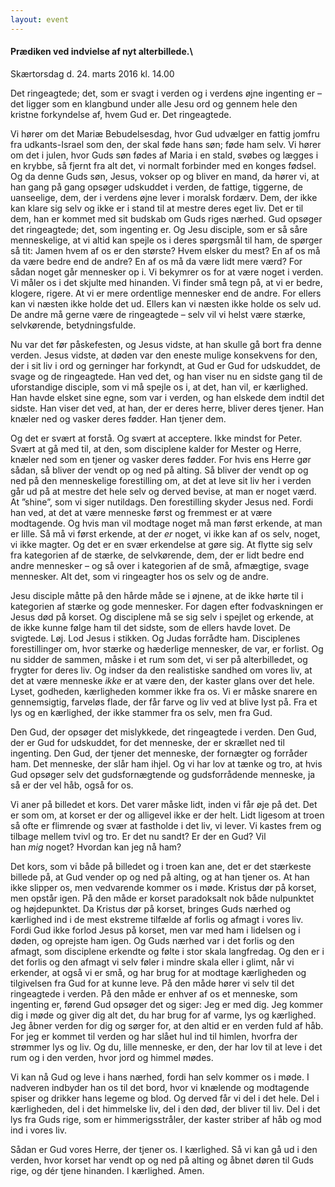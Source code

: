 ```yaml
---
layout: event
---
```

#### Prædiken ved indvielse af nyt alterbillede.\
Skærtorsdag d. 24. marts 2016 kl. 14.00

Det ringeagtede; det, som er svagt i verden og i verdens øjne ingenting er – det ligger som en klangbund under alle Jesu ord og gennem hele den kristne forkyndelse af, hvem Gud er. Det ringeagtede.

Vi hører om det Mariæ Bebudelsesdag, hvor Gud udvælger en fattig jomfru fra udkants-Israel som den, der skal føde hans søn; føde ham selv. Vi hører om det i julen, hvor Guds søn fødes af Maria i en stald, svøbes og lægges i en krybbe, så fjernt fra alt det, vi normalt forbinder med en konges fødsel. Og da denne Guds søn, Jesus, vokser op og bliver en mand, da hører vi, at han gang på gang opsøger udskuddet i verden, de fattige, tiggerne, de uanseelige, dem, der i verdens øjne lever i moralsk fordærv. Dem, der ikke kan klare sig selv og ikke er i stand til at mestre deres eget liv. Det er til dem, han er kommet med sit budskab om Guds riges nærhed. Gud opsøger det ringeagtede; det, som ingenting er. Og Jesu disciple, som er så såre menneskelige, at vi altid kan spejle os i deres spørgsmål til ham, de spørger så tit: Jamen hvem af os er den største? Hvem elsker du mest? En af os må da være bedre end de andre? En af os må da være lidt mere værd? For sådan noget går mennesker op i. Vi bekymrer os for at være noget i verden. Vi måler os i det skjulte med hinanden. Vi finder små tegn på, at vi er bedre, klogere, rigere. At vi er mere ordentlige mennesker end de andre. For ellers kan vi næsten ikke holde det ud. Ellers kan vi næsten ikke holde os selv ud. De andre må gerne være de ringeagtede – selv vil vi helst være stærke, selvkørende, betydningsfulde.

Nu var det før påskefesten, og Jesus vidste, at han skulle gå bort fra denne verden. Jesus vidste, at døden var den eneste mulige konsekvens for den, der i sit liv i ord og gerninger har forkyndt, at Gud er Gud for udskuddet, de svage og de ringeagtede. Han ved det, og han viser nu en sidste gang til de uforstandige disciple, som vi må spejle os i, at det, han vil, er kærlighed. Han havde elsket sine egne, som var i verden, og han elskede dem indtil det sidste. Han viser det ved, at han, der er deres herre, bliver deres tjener. Han knæler ned og vasker deres fødder. Han tjener dem.

Og det er svært at forstå. Og svært at acceptere. Ikke mindst for Peter. Svært at gå med til, at den, som disciplene kalder for Mester og Herre, knæler ned som en tjener og vasker deres fødder. For hvis ens Herre gør sådan, så bliver der vendt op og ned på alting. Så bliver der vendt op og ned på den menneskelige forestilling om, at det at leve sit liv her i verden går ud på at mestre det hele selv og derved bevise, at man er noget værd. At ”shine”, som vi siger nutildags. Den forestilling skyder Jesus ned. Fordi han ved, at det at være menneske først og fremmest er at være modtagende. Og hvis man vil modtage noget må man først erkende, at man er lille. Så må vi først erkende, at der *er* noget, vi ikke kan af os selv, noget, vi ikke magter. Og det er en svær erkendelse at gøre sig. At flytte sig selv fra kategorien af de stærke, de selvkørende, dem, der er lidt bedre end andre mennesker – og så over i kategorien af de små, afmægtige, svage mennesker. Alt det, som vi ringeagter hos os selv og de andre.

Jesu disciple måtte på den hårde måde se i øjnene, at de ikke hørte til i kategorien af stærke og gode mennesker. For dagen efter fodvaskningen er Jesus død på korset. Og disciplene må se sig selv i spejlet og erkende, at de ikke kunne følge ham til det sidste, som de ellers havde lovet. De svigtede. Løj. Lod Jesus i stikken. Og Judas forrådte ham. Disciplenes forestillinger om, hvor stærke og hæderlige mennesker, de var, er forlist. Og nu sidder de sammen, måske i et rum som det, vi ser på alterbilledet, og frygter for deres liv. Og indser da den realistiske sandhed om vores liv, at det at være menneske *ikke* er at være den, der kaster glans over det hele. Lyset, godheden, kærligheden kommer ikke fra os. Vi er måske snarere en gennemsigtig, farveløs flade, der får farve og liv ved at blive lyst på. Fra et lys og en kærlighed, der ikke stammer fra os selv, men fra Gud.

Den Gud, der opsøger det mislykkede, det ringeagtede i verden. Den Gud, der er Gud for udskuddet, for det menneske, der er skrællet ned til ingenting. Den Gud, der tjener det menneske, der fornægter og forråder ham. Det menneske, der slår ham ihjel. Og vi har lov at tænke og tro, at hvis Gud opsøger selv det gudsfornægtende og gudsforrådende menneske, ja så er der vel håb, også for os.

Vi aner på billedet et kors. Det varer måske lidt, inden vi får øje på det. Det er som om, at korset er der og alligevel ikke er der helt. Lidt ligesom at troen så ofte er flimrende og svær at fastholde i det liv, vi lever. Vi kastes frem og tilbage mellem tvivl og tro. Er det nu sandt? Er der en Gud? Vil han *mig* noget? Hvordan kan jeg nå ham?

Det kors, som vi både på billedet og i troen kan ane, det er det stærkeste billede på, at Gud vender op og ned på alting, og at han tjener os. At han ikke slipper os, men vedvarende kommer os i møde. Kristus dør på korset, men opstår igen. På den måde er korset paradoksalt nok både nulpunktet og højdepunktet. Da Kristus dør på korset, bringes Guds nærhed og kærlighed ind i de mest ekstreme tilfælde af forlis og afmagt i vores liv. Fordi Gud ikke forlod Jesus på korset, men var med ham i lidelsen og i døden, og oprejste ham igen. Og Guds nærhed var i det forlis og den afmagt, som disciplene erkendte og følte i stor skala langfredag. Og den er i det forlis og den afmagt vi selv føler i mindre skala eller i glimt, når vi erkender, at også vi er små, og har brug for at modtage kærligheden og tilgivelsen fra Gud for at kunne leve. På den måde hører vi selv til det ringeagtede i verden. På den måde er enhver af os et menneske, som ingenting er, førend Gud opsøger det og siger: Jeg er med dig. Jeg kommer dig i møde og giver dig alt det, du har brug for af varme, lys og kærlighed. Jeg åbner verden for dig og sørger for, at den altid er en verden fuld af håb. For jeg er kommet til verden og har slået hul ind til himlen, hvorfra der strømmer lys og liv. Og du, lille menneske, er den, der har lov til at leve i det rum og i den verden, hvor jord og himmel mødes.

Vi kan nå Gud og leve i hans nærhed, fordi han selv kommer os i møde. I nadveren indbyder han os til det bord, hvor vi knælende og modtagende spiser og drikker hans legeme og blod. Og derved får vi del i det hele. Del i kærligheden, del i det himmelske liv, del i den død, der bliver til liv. Del i det lys fra Guds rige, som er himmerigsstråler, der kaster striber af håb og mod ind i vores liv.

Sådan er Gud vores Herre, der tjener os. I kærlighed. Så vi kan gå ud i den verden, hvor korset har vendt op og ned på alting og åbnet døren til Guds rige, og dér tjene hinanden. I kærlighed. Amen.